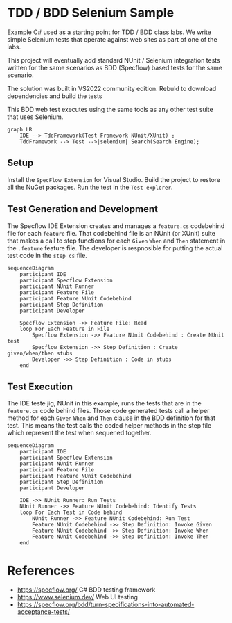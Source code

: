 # TDD / BDD Selenium Sample

Example C# used as a starting point for TDD / BDD class labs. We write simple Selenium tests that operate against web sites as part of one of the labs.

This project will eventually add standard NUnit / Selenium integration tests written for the same scenarios as BDD (Specflow) based tests for the same scenario.

The solution was built in VS2022 community edition. Rebuld to download dependencies and build the tests

This BDD web test executes using the same tools as any other test suite that uses Selenium.
```mermaid
graph LR
    IDE --> TddFramework(Test Framework NUnit/XUnit) ;
    TddFramework --> Test -->|selenium| Search(Search Engine);

```

## Setup
Install the `SpecFlow Extension` for Visual Studio.  Build the project to restore all the NuGet packages. Run the test in the `Test explorer`.

## Test Generation and Development
The Specflow IDE Extension creates and manages a `feature.cs` codebehind file for each `feature` file.  That codebehind file is an NUnit (or XUnit) suite that makes a call to step functions for each `Given` `When` and `Then` statement in the `.feature` feature file.  The developer is respnosible for putting the actual test code in the `step cs` file.

```mermaid
sequenceDiagram
    participant IDE
    participant Specflow Extension
    participant NUnit Runner
    participant Feature File
    participant Feature NUnit Codebehind
    participant Step Definition
    participant Developer

    Specflow Extension ->> Feature File: Read
    loop For Each Feature in File
        Specflow Extension ->> Feature NUnit Codebehind : Create NUnit test
        Specflow Extension ->> Step Definition : Create given/when/then stubs
        Developer ->> Step Definition : Code in stubs
    end    
```

## Test Execution
The IDE teste jig, NUnit in this example, runs the tests that are in the `feature.cs` code behind files.  Those code generated tests call a helper method for each `Given` `When` and `Then` clause in the BDD definition for that test.  This means the test calls the coded helper methods in the step file which represent the test when sequened together. 

```mermaid
sequenceDiagram
    participant IDE
    participant Specflow Extension
    participant NUnit Runner
    participant Feature File
    participant Feature NUnit Codebehind
    participant Step Definition
    participant Developer

    IDE ->> NUnit Runner: Run Tests
    NUnit Runner ->> Feature NUnit Codebehind: Identify Tests
    loop For Each Test in Code behind
        NUnit Runner ->> Feature NUnit Codebehind: Run Test
        Feature NUnit Codebehind ->> Step Definition: Invoke Given
        Feature NUnit Codebehind ->> Step Definition: Invoke When
        Feature NUnit Codebehind ->> Step Definition: Invoke Then
    end    
```
# References
* https://specflow.org/ C# BDD testing framework
* https://www.selenium.dev/ Web UI testing
* https://specflow.org/bdd/turn-specifications-into-automated-acceptance-tests/
